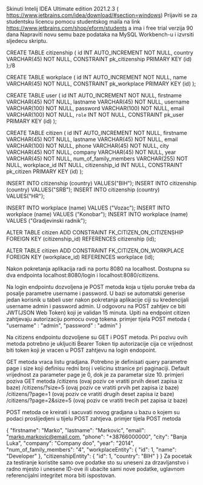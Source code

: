 Skinuti Intelij IDEA Ultimate edition 2021.2.3 ( https://www.jetbrains.com/idea/download/#section=windows)
Prijaviti se za studentsku licencu pomocu studentskog maila na link https://www.jetbrains.com/shop/eform/students a ima i free trial verzija 90 dana
Napraviti novu semu baze podataka na MySQL Workbench-u i izvrsiti sljedecu skriptu.

CREATE TABLE citizenship
(
    id      INT AUTO_INCREMENT NOT NULL,
    country VARCHAR(45)        NOT NULL,
    CONSTRAINT pk_citizenship PRIMARY KEY (id)
);/8

CREATE TABLE workplace
(
    id   INT AUTO_INCREMENT NOT NULL,
    name VARCHAR(45)        NOT NULL,
    CONSTRAINT pk_workplace PRIMARY KEY (id)
);

CREATE TABLE user
(
    id        INT AUTO_INCREMENT NOT NULL,
    firstname VARCHAR(45)        NOT NULL,
    lastname  VARCHAR(45)        NOT NULL,
    username  VARCHAR(100)       NOT NULL,
    password  VARCHAR(100)       NOT NULL,
    email     VARCHAR(100)       NOT NULL,
    `role`    INT                NOT NULL,
    CONSTRAINT pk_user PRIMARY KEY (id)
);

CREATE TABLE citizen
(
    id                    INT AUTO_INCREMENT NOT NULL,
    firstname             VARCHAR(45)        NOT NULL,
    lastname              VARCHAR(45)        NOT NULL,
    email                 VARCHAR(100)       NOT NULL,
    phone                 VARCHAR(45)        NOT NULL,
    city                  VARCHAR(45)        NOT NULL,
    company               VARCHAR(45)        NOT NULL,
    year                  VARCHAR(45)        NOT NULL,
    num_of_family_members VARCHAR(255)       NOT NULL,
    workplace_id          INT                NULL,
    citizenship_id        INT                NULL,
    CONSTRAINT pk_citizen PRIMARY KEY (id)
);

INSERT INTO citizenship (country) VALUES("BIH");
INSERT INTO citizenship (country) VALUES("SRB");
INSERT INTO citizenship (country) VALUES("HR");

INSERT INTO workplace (name) VALUES ("Vozac");
INSERT INTO workplace (name) VALUES ("Konobar");
INSERT INTO workplace (name) VALUES ("Gradjevinski radnik");

ALTER TABLE citizen
    ADD CONSTRAINT FK_CITIZEN_ON_CITIZENSHIP FOREIGN KEY (citizenship_id) REFERENCES citizenship (id);

ALTER TABLE citizen
    ADD CONSTRAINT FK_CITIZEN_ON_WORKPLACE FOREIGN KEY (workplace_id) REFERENCES workplace (id);

Nakon pokretanja aplikacija radi na portu 8080 na localhost.
Dostupna su dva endpointa localhost:8080/login i localhost:8080/citizens.

Na login endpointu dozvoljena je POST metoda koja u tijelu poruke treba da posalje parametre username i password. U bazi se automatski generise jedan korisnik u tabeli user
nakon pokretanja aplikacije ciji su kredencijali username admin i password admin. U odgovoru na POST zahtjev ce biti JWT(JSON Web Token) koji je validan 15 minuta. Upiti na endpoint
citizen zahtjevaju autorizaciju pomocu ovog tokena.
primjer tijela POST metoda
{
	"username" : "admin",
	"password" : "admin"
}


Na citizens endpointu dozvoljene su GET i POST metoda. Pri pozivu ovih metoda potrebno je ukljuciti Bearer Token tip autorizacije cija ce vrijednost biti token koji je vracen u POST zahtjevu
na login endopoint.

GET metoda vraca listu gradjana. Potrebno je definisati query parametre page i size koji definisu redni broj i velicinu
stranice pri paginaciji. Default vrijednost za parameter page je 0, dok je za parametar size 10.
primjeri poziva GET metoda
/citizens (ovaj poziv ce vratiti prvih deset zapisa iz baze)
/citizens/?size=5 (ovaj poziv ce vratiti prvih pet zapisa iz baze)
/citizens/?page=1 (ovaj poziv ce vratiti drugih deset zapisa iz baze)
/citizens/?page=2&size=5 (ovaj poziv ce vratiti trecih pet zapisa iz baze)

POST metoda ce kreirati i sacuvati novog gradjana u bazu o kojem su podaci proslijedjeni u tijelu POST zahtjeva.
primjer tijela POST metoda

{
        "firstname": "Marko",
        "lastname": "Markovic",
        "email": "marko.markovic@email.com,
        "phone": "+38766000000",
        "city": "Banja Luka",
        "company": "Company doo",
        "year": "2014",
        "num_of_family_members": "4",
        "workplaceEntity": {
            "id": 1,
            "name": "Developer"
        },
        "citizenshipEntity": {
            "id": 1,
            "country": "BIH"
        }
}
Za pocetak za testiranje koristite samo ove podatke sto su uneseni za drzavljanstvo i radno mjesto i unesene ID-ove ili ubacite sami nove podatke, uglavnom referencijalni
integritet mora biti ispostovan.

